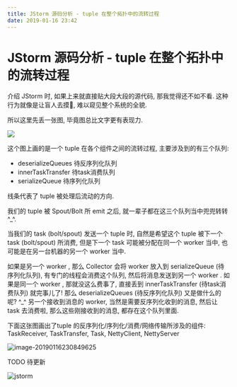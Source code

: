 ```yaml
---
title: JStorm 源码分析 - tuple 在整个拓扑中的流转过程
date: 2019-01-16 23:42
---
```


# JStorm 源码分析 - tuple 在整个拓扑中的流转过程

介绍 JStorm 时, 如果上来就直接贴大段大段的源代码, 那我觉得还不如不看. 这种行为就像是让盲人去摸🐘, 难以窥见整个系统的全貌.

所以这里先丢一张图, 毕竟图总比文字更有表现力.

![](https://ws2.sinaimg.cn/large/006tNc79ly1fz8tfgh75uj30ta0iudg5.jpg)

这个图上画的是一个 tuple 在各个组件之间的流转过程, 主要涉及到的有三个队列:

- deserializeQueues 待反序列化队列
- innerTaskTransfer 待task消费队列
- serializeQueue 待序列化队列

线条代表了 tuple 被处理后流动的方向.

我们的 tuple 被 Spout/Bolt 所 emit 之后, 就一辈子都在这三个队列当中兜兜转转^_^.

当我们的 task (bolt/spout) 发送一个 tuple 时, 自然是希望这个 tuple 被下一个 task (bolt/spout) 所消费, 但是下一个 task 可能被分配在同一个 worker 当中, 也可能是在另一台机器的另一个 worker 当中. 

如果是另一个 worker , 那么 Collector 会将 worker 放入到 serializeQueue (待序列化队列), 有专门的线程会消费这个队列, 然后将消息发送到另一个 worker . 如果是同一个 worker , 那就没这么费事了, 直接丢到 innerTaskTransfer (待task消费队列) 就完事儿了! 那么 deserializeQueues (待反序列化队列) 又是做什么的呢? ^_^ 另一个接收到消息的 worker, 当然是需要反序列化收到的消息, 然后让 task 去消费啦, 那么这些刚接收到的消息, 都存在这个队列里面.



下面这张图画出了tuple 的反序列化/序列化/消费/网络传输所涉及的组件: TaskReceiver, TaskTransfer, Task, NettyClient, NettyServer

![image-20190116230849625](/Users/xj/code/palexu.github.io/_posts/assets/image-20190116230849625-7651329.png)



TODO 待更新





![jstorm](https://ws1.sinaimg.cn/large/006tNc79ly1fz8snni3xmj30u015itxg.jpg)

